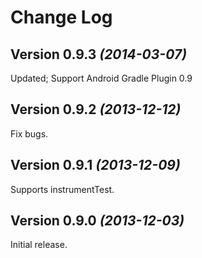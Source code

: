 Change Log
==========

Version 0.9.3 *(2014-03-07)*
----------------------------

Updated; Support Android Gradle Plugin 0.9


Version 0.9.2 *(2013-12-12)*
----------------------------

Fix bugs.


Version 0.9.1 *(2013-12-09)*
----------------------------

Supports instrumentTest.


Version 0.9.0 *(2013-12-03)*
----------------------------

Initial release.
